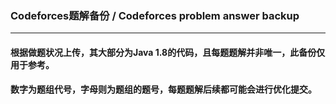 ### Codeforces题解备份 / Codeforces problem answer backup
---
#### 根据做题状况上传，其大部分为Java 1.8的代码，且每题题解并非唯一，此备份仅用于参考。
#### 数字为题组代号，字母则为题组的题号，每题题解后续都可能会进行优化提交。

